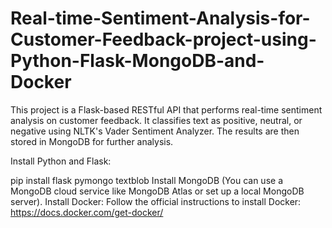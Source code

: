 # Real-time-Sentiment-Analysis-for-Customer-Feedback-project-using-Python-Flask-MongoDB-and-Docker
This project is a Flask-based RESTful API that performs real-time sentiment analysis on customer feedback. It classifies text as positive, neutral, or negative using NLTK's Vader Sentiment Analyzer. The results are then stored in MongoDB for further analysis.  

Install Python and Flask:

pip install flask pymongo textblob
Install MongoDB (You can use a MongoDB cloud service like MongoDB Atlas or set up a local MongoDB server).
Install Docker: Follow the official instructions to install Docker: https://docs.docker.com/get-docker/

